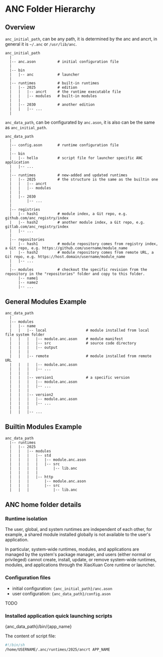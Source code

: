 # ANC Folder Hierarchy

## Overview

`anc_initial_path`, can be any path, it is determined by the anc and ancrt, in general it is `~/.anc` or `/usr/lib/anc`.

```text
anc_initial_path
  |
  |-- anc.ason          # initial configuration file
  |
  |-- bin
  |   |-- anc           # launcher
  |
  |-- runtimes          # built-in runtimes
  |   |-- 2025          # edition
  |   |   |-- ancrt     # the runtime executable file
  |   |   |-- modules   # built-in modules
  |   |
  |   |-- 2030          # another edition
  |   |   |-- ...
  |
```

`anc_data_path`, can be configurated by `anc.ason`, it is also can be the same as `anc_initial_path`.

```text
anc_data_path
  |
  |-- config.ason       # runtime configuration file
  |
  |-- bin
  |   |-- hello         # script file for launcher specific ANC application
  |   |-- ...
  |
  |-- runtimes          # new-added and updated runtimes
  |   |-- 2025          # the structure is the same as the builtin one
  |   |   |-- ancrt
  |   |   |-- modules
  |   |
  |   |-- 2030
  |       |-- ...
  |
  |-- registries
  |   |-- hash1         # module index, a Git repo, e.g. github.com/anc_registry/index
  |   |-- hash2         # another module index, a Git repo, e.g. gitlab.com/anc_registry/index
  |   |-- ...
  |
  |-- repositories
  |   |-- hash1         # module repository comes from registry index, a Git repo, e.g. https://github.com/username/module_name
  |   |-- hash2         # module repository comes from remote URL, a Git repo, e.g. https://host.domain/username/module_name
  |   |-- ...
  |
  |-- modules           # checkout the specific revision from the repository in the "repositories" folder and copy to this folder.
      |-- name1
      |-- name2
      |-- ...
```

## General Modules Example

```text
anc_data_path
  |
  |-- modules
  |   |-- name
  |   |   |-- local                  # module installed from local file system folder
  |   |   |   |-- module.anc.ason    # module manifest
  |   |   |   |-- src                # source code directory
  |   |   |   |-- output
  |   |   |
  |   |   |-- remote                 # module installed from remote URL
  |   |   |   |-- module.anc.ason
  |   |   |   |-- ...
  |   |   |
  |   |   |-- version1               # a specific version
  |   |   |   |-- module.anc.ason
  |   |   |   |-- ...
  |   |   |
  |   |   |-- version2
  |   |   |   |-- module.anc.ason
  |   |   |   |-- ...
  |   |   |
  |   |   |-- ...
```

## Builtin Modules Example

```text
anc_data_path
  |-- runtimes
  |   |-- 2025
  |   |   |-- modules
  |   |   |   |-- std
  |   |   |   |   |-- module.anc.ason
  |   |   |   |   |-- src
  |   |   |   |       |-- lib.anc
  |   |   |   |
  |   |   |   |-- http
  |   |   |       |-- module.anc.ason
  |   |   |       |-- src
  |   |   |           |-- lib.anc
```

<!-- TODO
## General Libraries Example

```text
ancc_data_path
  |
  |-- modules
  |   |-- zlib
  |   |   |-- 1.2.13
  |   |       |-- include
  |   |       |   |-- zlib.h
  |   |       |-- output
  |   |       |   |-- libz.so.1 -> libz.so.1.2.13
  |   |       |   |-- libz.so.1.2.13
  |   |       |-- share
  |   |       |-- src
  |   |
  |   |-- sqlite3
  |       |-- 0.8.6
  |           |-- include
  |           |   |-- sqlite3.h
  |           |-- output
  |           |   |-- libsqlite3.so.0 -> libsqlite3.so.0.8.6
  |           |   |-- libsqlite3.so.0.8.6
  |           |-- share
```
-->

<!-- TODO
## Builtin Libraries Example

```text
anc_data_path
  |-- runtimes
  |   |-- 2025
  |   |   |-- libraries
  |   |   |   |-- lz4
  |   |   |       |-- output
  |   |   |       |   |-- liblz4.so.1
  |   |   |       |-- include
  |   |   |       |-- share
  |   |   |       |-- src
```
-->

## ANC home folder details

### Runtime isolation

The user, global, and system runtimes are independent of each other, for example, a shared module installed globally is not available to the user's application.

In particular, system-wide runtimes, modules, and applications are managed by the system's package manager, and users (either normal or privileged) cannot create, install, update, or remove system-wide runtimes, modules, and applications through the XiaoXuan Core runtime or launcher.

### Configuration files

- initial configuration: `{anc_initial_path}/anc.ason`
- user configuration: `{anc_data_path}/config.ason`

TODO

### Installed application quick launching scripts

{anc_data_path}/bin/{app_name}

The content of script file:

```sh
#!/bin/sh
/home/USERNAME/.anc/runtimes/2025/ancrt APP_NAME
```
